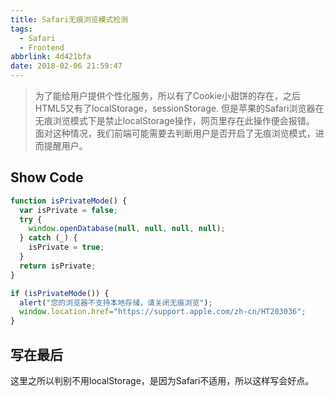 ```yaml
---
title: Safari无痕浏览模式检测
tags:
  - Safari
  - Frontend
abbrlink: 4d421bfa
date: 2018-02-06 21:59:47
---
```

> 为了能给用户提供个性化服务，所以有了Cookie小甜饼的存在，之后HTML5又有了localStorage，sessionStorage.
但是苹果的Safari浏览器在无痕浏览模式下是禁止localStorage操作，网页里存在此操作便会报错。
面对这种情况，我们前端可能需要去判断用户是否开启了无痕浏览模式，进而提醒用户。

## Show Code

```javascript
function isPrivateMode() {
  var isPrivate = false;
  try {
    window.openDatabase(null, null, null, null);
  } catch (_) {
    isPrivate = true;
  }
  return isPrivate;
}

if (isPrivateMode()) {
  alert("您的浏览器不支持本地存储，请关闭无痕浏览");
  window.location.href="https://support.apple.com/zh-cn/HT203036";
}

```
## 写在最后
这里之所以判别不用localStorage，是因为Safari不适用，所以这样写会好点。
